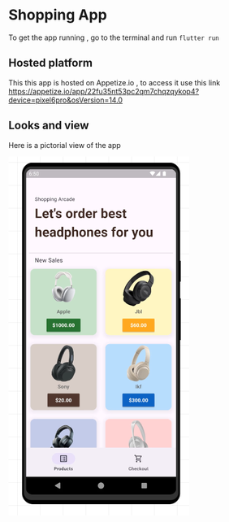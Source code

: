 # Shopping App

To get the app running , go to the terminal and run `flutter run`

## Hosted platform

This this app is hosted on Appetize.io , to access it use this link https://appetize.io/app/22fu35nt53pc2qm7chqzqykop4?device=pixel6pro&osVersion=14.0

## Looks and view

Here is a pictorial view of the app

![alt text](image.png)
